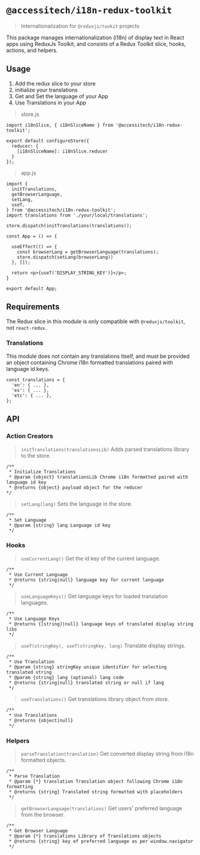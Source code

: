 # `@accessitech/i18n-redux-toolkit`

> Internationalization for `@reduxjs/tookit` projects

This package manages internationalization (i18n) of display text in React apps using ReduxJs Toolkit, and consists of a Redux Toolkit slice, hooks, actions, and helpers.

## Usage

1. Add the redux slice to your store
2. initialize your translations
3. Get and Set the language of your App
4. Use Translations in your App

> store.js

```JS
import i18nSlice, { i18nSliceName } from '@accessitech/i18n-redux-toolkit';

export default configureStore({
  reducer: {
    [i18nSliceName]: i18nSlice.reducer
  }
});
```

> app.js

```JS
import {
  initTranslations,
  getBrowserLanguage,
  setLang,
  useT,
} from '@accessitech/i18n-redux-toolkit';
import translations from './your/local/translations';

store.dispatch(initTranslations(translations));

const App = () => {

  useEffect(() => {
    const browserLang = getBrowserLanguage(translations);
    store.dispatch(setLang(browserLang))
  }, []);

  return <p>{useT('DISPLAY_STRING_KEY')}</p>;
}

export default App;
```

## Requirements

The Redux slice in this module is only compatible with `@reduxjs/toolkit`, not `react-redux`.

### Translations

This module does not contain any translations itself, and must be provided an object containing Chrome i18n formatted translations paired with language id keys.

```JS
const translations = {
  'en': { ... },
  'es': { ... },
  'etc': { ... },
};
```

## API

### Action Creators

> `initTranslations(translationsLib)`
Adds parsed translations library to the store.

```JS
/**
 * Initialize Translations
 * @param {object} translationsLib Chrome i18n formatted paired with language id key
 * @returns {object} payload object for the reducer
*/
```

> `setLang(lang)`
Sets the language in the store.

```JS
/**
 * Set Language
 * @param {string} lang Language id key 
 */
```

### Hooks

> `useCurrentLang()`
Get the id key of the current language.

```JS
/**
 * Use Current Language
 * @returns {string|null} language key for current language
 */
```

> `useLanguageKeys()`
Get language keys for loaded translation languages.

```JS
/**
 * Use Language Keys
 * @returns {[string]|null} language keys of translated display string libs
 */
```

> `useT(stringKey), useT(stringKey, lang)`
Translate display strings.

```JS
/**
 * Use Translation
 * @param {string} stringKey unique identifier for selecting translated string
 * @param {string} lang (optional) lang code
 * @returns {string|null} translated string or null if lang
 */
```

> `useTranslations()`
Get translations library object from store.

```JS
/**
 * Use Translations
 * @returns {object|null} 
 */
```

### Helpers

> `parseTranslation(translation)`
Get converted display string from i18n formatted objects.

```JS
/**
 * Parse Translation
 * @param {*} translation Translation object following Chrome i18n formatting
 * @returns {string} Translated string formatted with placeholders
 */
```

> `getBrowserLanguage(translations)`
Get users' preferred language from the browser.

```JS
/**
 * Get Browser Language
 * @param {*} translations Library of Translations objects 
 * @returns {string} key of preferred language as per window.navigator
 */
```

